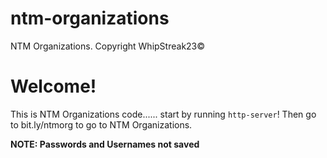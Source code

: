 # ntm-organizations
NTM Organizations. Copyright WhipStreak23©
# Welcome!
This is NTM Organizations code......
start by running `http-server`! Then go to bit.ly/ntmorg to go to NTM Organizations.

**NOTE: Passwords and Usernames not saved**
